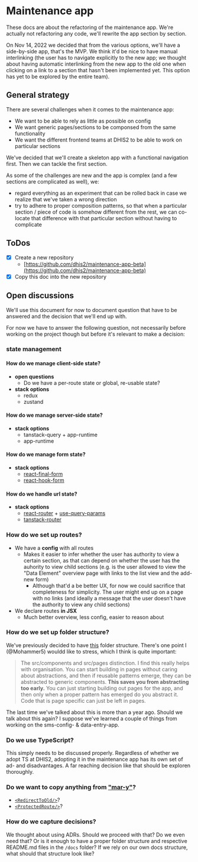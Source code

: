 # Maintenance app

These docs are about the refactoring of the maintenance app. We're actually not
refactoring any code, we'll rewrite the app section by section.

On Nov 14, 2022 we decided that from the various options, we'll have a
side-by-side app, that's the MVP. We think it'd be nice to have manual
interlinking (the user has to navigate explicitly to the new app; we thought
about having automatic interlinking from the new app to the old one when
clicking on a link to a section that hasn't been implemented yet. This option
has yet to be explored by the entire team).

## General strategy

There are several challenges when it comes to the maintenance app:

* We want to be able to rely as little as possible on config
* We want generic pages/sections to be componsed from the same functionality
* We want the different frontend teams at DHIS2 to be able to work on
  particular sections

We've decided that we'll create a skeleton app with a functional navigation
first. Then we can tackle the first section.

As some of the challenges are new and the app is complex (and a few sections
are complicated as well), we:

* regard everything as an experiment that can be rolled back in case we realize
  that we've taken a wrong direction
* try to adhere to proper composition patterns, so that when a particular
  section / piece of code is somehow different from the rest, we can co-locate
  that difference with that particular section without having to complicate

## ToDos

* [x] Create a new repository
  * [https://github.com/dhis2/maintenance-app-beta](https://github.com/dhis2/maintenance-app-beta)
* [x] Copy this doc into the new repository

## Open discussions

We'll use this document for now to document question that have to be answered
and the decision that we'll end up with.

For now we have to answer the following question, not necessarily before
working on the project though but before it's relevant to make a decision:

### state management

#### How do we manage client-side state?

- **open questions**
  - Do we have a per-route state or global, re-usable state?
- **stack options**
  - redux
  - zustand

#### How do we manage server-side state?

- **stack options**
  - tanstack-query + app-runtime
  - app-runtime

#### How do we manage form state?

- **stack options**
  - [react-final-form](https://final-form.org/react)
  - [react-hook-form](https://react-hook-form.com/)

#### How do we handle url state?

- **stack options**
  - [react-router](https://reactrouter.com/en/main) +
    [use-query-params](https://github.com/pbeshai/use-query-params)
  - [tanstack-router](https://tanstack.com/router/v1)

### How do we set up **routes**?

- We have a **config** with all routes
  - Makes it easier to infer whether the user has authority to view a certain
    section, as that can depend on whether the user has the auhority to view
    child sections (e.g. is the user allowed to view the "Data Element"
    overview page with links to the list view and the add-new form)
    - Although that'd a be better UX, for now we could sacrifice that
      completeness for simplicity. The user might end up on a page with no
      links (and ideally a message that the user doesn't have the authority to
      view any child sections)
- We declare routes **in JSX**
  - Much better overview, less config, easier to reason about

### How do we set up folder structure?

We've previously decided to have
[this](https://github.com/dhis2/notes/discussions/248) folder structure.
There's one point I (@Mohammer5) wouldd like to stress, which I think is quite
important:

> The src/components and src/pages distinction. I find this really helps
> with organisation. You can start building in pages without caring about
> abstractions, and then if reusable patterns emerge, they can be
> abstracted to generic components. **This saves you from abstracting too
> early.** You can just starting building out pages for the app, and then
> only when a proper pattern has emerged do you abstract it. Code that is
> page specific can just be left in pages.

The last time we've talked about this is more than a year ago. Should we
talk about this again? I suppose we've learned a couple of things from
working on the sms-config- & data-entry-app.

### Do we use TypeScript?

This simply needs to be discussed properly. Regardless of whether we adopt TS
at DHIS2, adopting it in the maintenance app has its own set of ad- and
disadvantages. A far reaching decision like that should be exploren thoroughly.

### Do we want to copy anything from ["mar-y"](https://github.com/dhis2/mar-y)?

* [`<RedirectToOld/>`](https://github.com/dhis2/mar-y/blob/780633baf1f575abda9adaae4cd8770dec9a772d/src/views/RedirectToOld.js)?
* [`<ProtectedRoute/>`](https://github.com/dhis2/mar-y/blob/master/src/modules/Navigation/ProtectedRoute.js)?

### How do we capture decisions?

We thought about using ADRs. Should we proceed with that? Do we even need that?
Or is it enough to have a proper folder structure and respective README.md
files in the `/docs` folder? If we rely on our own docs structure, what should
that structure look like?
